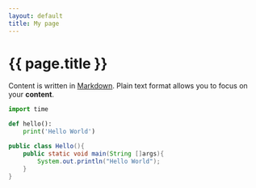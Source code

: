 ```yaml
---
layout: default
title: My page
---
```



# {{ page.title }}
Content is written in [Markdown](https://learnxinyminutes.com/docs/markdown/). Plain text format allows you to focus on your **content**.

```python
import time

def hello():
	print('Hello World')
```


```Java
public class Hello(){
	public static void main(String []args){
		System.out.println("Hello World");
	}
}
```
<!--
You can use HTML elements in Markdown, such as the comment element, and they won't be affected by a markdown parser. However, if you create an HTML element in your markdown file, you cannot use markdown syntax within that element's contents.
-->